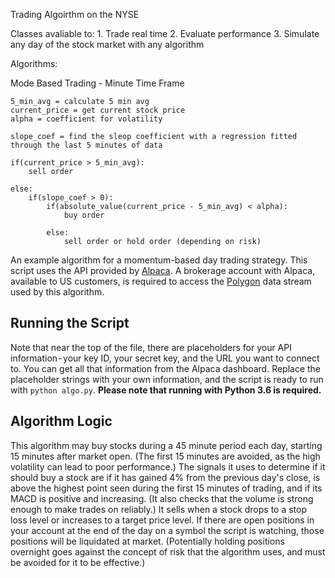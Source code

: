 Trading Algoirthm on the NYSE

Classes avaliable to:
	1. Trade real time
	2. Evaluate performance
	3. Simulate any day of the stock market with any algorithm



Algorithms:

Mode Based Trading - Minute Time Frame
	
	5_min_avg = calculate 5 min avg
	current_price = get current stock price
	alpha = coefficient for volatility

	slope_coef = find the sleop coefficient with a regression fitted through the last 5 minutes of data

	if(current_price > 5_min_avg):
		sell order
	
	else:
		if(slope_coef > 0):
			if(absolute_value(current_price - 5_min_avg) < alpha):
				buy order

			else:
				sell order or hold order (depending on risk)










An example algorithm for a momentum-based day trading strategy. This script uses the API provided by [Alpaca](https://alpaca.markets/). A brokerage account with Alpaca, available to US customers, is required to access the [Polygon](https://polygon.io/) data stream used by this algorithm.

## Running the Script

Note that near the top of the file, there are placeholders for your API information - your key ID, your secret key, and the URL you want to connect to. You can get all that information from the Alpaca dashboard. Replace the placeholder strings with your own information, and the script is ready to run with `python algo.py`. **Please note that running with Python 3.6 is required.**

## Algorithm Logic

This algorithm may buy stocks during a 45 minute period each day, starting 15 minutes after market open. (The first 15 minutes are avoided, as the high volatility can lead to poor performance.) The signals it uses to determine if it should buy a stock are if it has gained 4% from the previous day's close, is above the highest point seen during the first 15 minutes of trading, and if its MACD is positive and increasing. (It also checks that the volume is strong enough to make trades on reliably.) It sells when a stock drops to a stop loss level or increases to a target price level. If there are open positions in your account at the end of the day on a symbol the script is watching, those positions will be liquidated at market. (Potentially holding positions overnight goes against the concept of risk that the algorithm uses, and must be avoided for it to be effective.)
